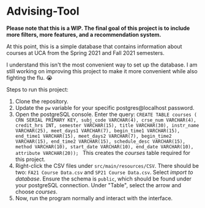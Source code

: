 # Advising-Tool

**Please note that this is a WIP. The final goal of this project is to include more filters, more features, and a recommendation system.**

At this point, this is a simple database that contains information about courses at UCA from the Spring 2021 and Fall 2021 semesters.

I understand this isn't the most convenient way to set up the database. I am still working on improving this project to make it more convenient while also fighting the flu. 😭

Steps to run this project:

1) Clone the repository.
2) Update the `pw` variable for your specific postgres@localhost password.
3) Open the postgreSQL console. Enter the query:
   `CREATE TABLE courses (
    CRN SERIAL PRIMARY KEY,
    subj_code VARCHAR(4),
    crse_num VARCHAR(4),
    credit_hrs INT,
    semester VARCHAR(15),
    title VARCHAR(30),
    instr_name VARCHAR(25),
    meet_days1 VARCHAR(7),
    begin_time1 VARCHAR(15),
    end_time1 VARCHAR(15),
    meet_days2 VARCHAR(7),
    begin_time2 VARCHAR(15),
    end_time2 VARCHAR(15),
    schedule_desc VARCHAR(15),
    method VARCHAR(10),
    start_date VARCHAR(10),
    end_date VARCHAR(10),
    attribute VARCHAR(20));
   `
   This creates the *courses* table required for this project.
4) Right-click the CSV files under `src/main/resources/CSV`. There should be two: `FA21 Course Data.csv` and `SP21 Course Data.csv`. Select *import to database*. Ensure the schema is `public`, which should be found under your postgreSQL connection. Under "Table", select the arrow and choose *courses*.
5) Now, run the program normally and interact with the interface.
